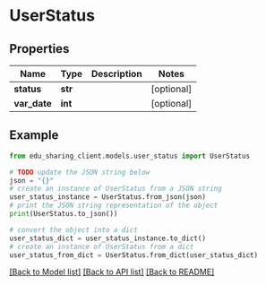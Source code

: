 # UserStatus


## Properties

Name | Type | Description | Notes
------------ | ------------- | ------------- | -------------
**status** | **str** |  | [optional] 
**var_date** | **int** |  | [optional] 

## Example

```python
from edu_sharing_client.models.user_status import UserStatus

# TODO update the JSON string below
json = "{}"
# create an instance of UserStatus from a JSON string
user_status_instance = UserStatus.from_json(json)
# print the JSON string representation of the object
print(UserStatus.to_json())

# convert the object into a dict
user_status_dict = user_status_instance.to_dict()
# create an instance of UserStatus from a dict
user_status_from_dict = UserStatus.from_dict(user_status_dict)
```
[[Back to Model list]](../README.md#documentation-for-models) [[Back to API list]](../README.md#documentation-for-api-endpoints) [[Back to README]](../README.md)


